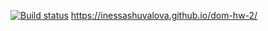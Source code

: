 [![Build status](https://ci.appveyor.com/api/projects/status/iwgfctla9xa9iex1?svg=true)](https://ci.appveyor.com/project/inessashuvalova/dom-hw-2) 
https://inessashuvalova.github.io/dom-hw-2/
